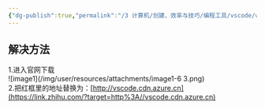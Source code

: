 ```yaml
---
{"dg-publish":true,"permalink":"/3 计算机/创建、效率与技巧/编程工具/vscode/vscode下载太慢/","title":"vscode下载太慢"}
---
```



## 解决方法
1.进入官网下载  
![image1](/img/user/resources/attachments/image1-6 3.png)  
2.把红框里的地址替换为：[http://vscode.cdn.azure.cn](https://link.zhihu.com/?target=http%3A//vscode.cdn.azure.cn)
